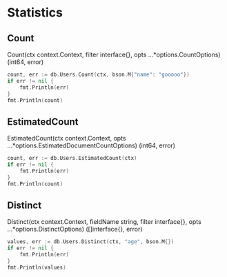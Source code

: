 # Statistics

## Count

Count(ctx context.Context, filter interface{}, opts ...\*options.CountOptions) (int64, error)

```go
count, err := db.Users.Count(ctx, bson.M{"name": "gooooo"})
if err != nil {
    fmt.Println(err)
}
fmt.Println(count)
```

## EstimatedCount

EstimatedCount(ctx context.Context, opts ...\*options.EstimatedDocumentCountOptions) (int64, error)

```go
count, err := db.Users.EstimatedCount(ctx)
if err != nil {
    fmt.Println(err)
}
fmt.Println(count)
```

## Distinct

Distinct(ctx context.Context, fieldName string, filter interface{}, opts ...\*options.DistinctOptions) ([]interface{}, error)

```go
values, err := db.Users.Distinct(ctx, "age", bson.M{})
if err != nil {
    fmt.Println(err)
}
fmt.Println(values)
```

